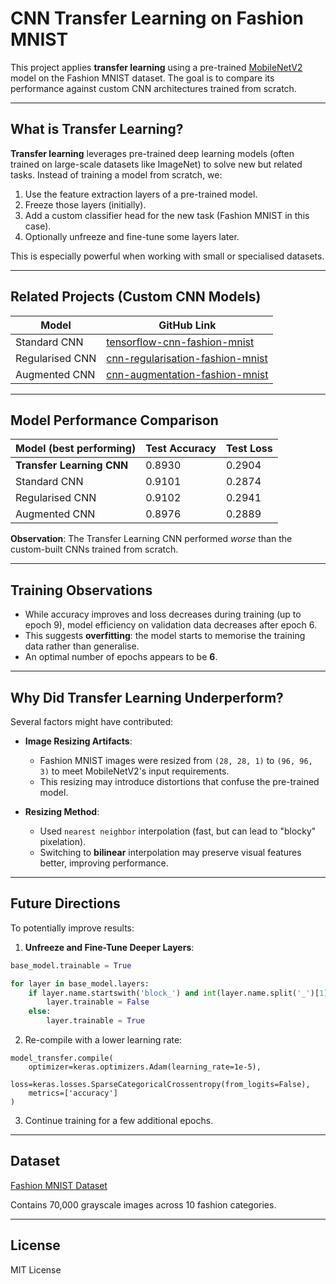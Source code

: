 # CNN Transfer Learning on Fashion MNIST

This project applies **transfer learning** using a pre-trained [MobileNetV2](https://keras.io/api/applications/mobilenet/) model on the Fashion MNIST dataset. The goal is to compare its performance against custom CNN architectures trained from scratch.

---

## What is Transfer Learning?

**Transfer learning** leverages pre-trained deep learning models (often trained on large-scale datasets like ImageNet) to solve new but related tasks. Instead of training a model from scratch, we:

1. Use the feature extraction layers of a pre-trained model.
2. Freeze those layers (initially).
3. Add a custom classifier head for the new task (Fashion MNIST in this case).
4. Optionally unfreeze and fine-tune some layers later.

This is especially powerful when working with small or specialised datasets.

---

## Related Projects (Custom CNN Models)

| Model                    | GitHub Link                                                                 |
|--------------------------|------------------------------------------------------------------------------|
| Standard CNN             | [tensorflow-cnn-fashion-mnist](https://github.com/adabyt/tensorflow-cnn-fashion-mnist) |
| Regularised CNN          | [cnn-regularisation-fashion-mnist](https://github.com/adabyt/cnn-regularisation-fashion-mnist) |
| Augmented CNN            | [cnn-augmentation-fashion-mnist](https://github.com/adabyt/cnn-augmentation-fashion-mnist) |

---

## Model Performance Comparison

| Model (best performing)     | Test Accuracy | Test Loss |
|----------------------------|---------------|-----------|
| **Transfer Learning CNN**   | 0.8930        | 0.2904    |
| Standard CNN                | 0.9101        | 0.2874    |
| Regularised CNN             | 0.9102        | 0.2941    |
| Augmented CNN               | 0.8976        | 0.2889    |

**Observation**: The Transfer Learning CNN performed *worse* than the custom-built CNNs trained from scratch.

---

## Training Observations

- While accuracy improves and loss decreases during training (up to epoch 9), model efficiency on validation data decreases after epoch 6.
- This suggests **overfitting**: the model starts to memorise the training data rather than generalise.
- An optimal number of epochs appears to be **6**.

---

## Why Did Transfer Learning Underperform?

Several factors might have contributed:

- **Image Resizing Artifacts**:
  - Fashion MNIST images were resized from `(28, 28, 1)` to `(96, 96, 3)` to meet MobileNetV2's input requirements.
  - This resizing may introduce distortions that confuse the pre-trained model.
  
- **Resizing Method**:
  - Used `nearest neighbor` interpolation (fast, but can lead to "blocky" pixelation).
  - Switching to **bilinear** interpolation may preserve visual features better, improving performance.

---

## Future Directions

To potentially improve results:

1. **Unfreeze and Fine-Tune Deeper Layers**:

```python
base_model.trainable = True

for layer in base_model.layers:
    if layer.name.startswith('block_') and int(layer.name.split('_')[1]) < 13:
        layer.trainable = False
    else:
        layer.trainable = True
```

2.	Re-compile with a lower learning rate:

```
model_transfer.compile(
    optimizer=keras.optimizers.Adam(learning_rate=1e-5),
    loss=keras.losses.SparseCategoricalCrossentropy(from_logits=False),
    metrics=['accuracy']
)
```

3. Continue training for a few additional epochs.

---

## Dataset

[Fashion MNIST Dataset](https://github.com/zalandoresearch/fashion-mnist)

Contains 70,000 grayscale images across 10 fashion categories.

---

## License

MIT License
